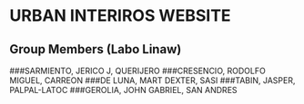 # URBAN INTERIROS WEBSITE

## Group Members (Labo Linaw)
###SARMIENTO, JERICO J, QUERIJERO
###CRESENCIO, RODOLFO MIGUEL, CARREON
###DE LUNA, MART DEXTER, SASI
###TABIN, JASPER, PALPAL-LATOC
###GEROLIA, JOHN GABRIEL, SAN ANDRES
